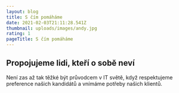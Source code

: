 ```yaml
---
layout: blog
title: S čím pomáháme
date: 2021-02-03T21:11:28.541Z
thumbnail: uploads/images/andy.jpg
rating: 1
pageTitle: S čím pomáháme
---
```

## Propojujeme lidi, kteří o sobě neví

Není zas až tak těžké být průvodcem v IT světě, když respektujeme preference našich kandidátů a vnímáme potřeby našich klientů.